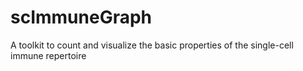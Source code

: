 # scImmuneGraph
A toolkit to count and visualize the basic properties of the single-cell immune repertoire
